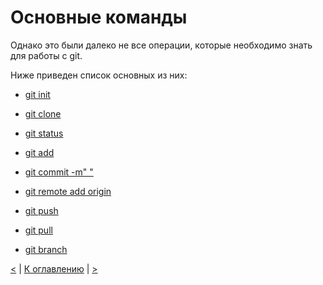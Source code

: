 # Основные команды

Однако это были далеко не все операции, которые необходимо знать для работы с git.

Ниже приведен список основных из них:

* [git init](git_init.md)

* [git clone](git_clone.md)

* [git status](git_status.md)

* [git add](git_add.md)

* [git commit -m" "](git_commit.md)

* [git remote add origin](git_remote.md)

* [git push](git_push.md)

* [git pull](git_pull.md)

* [git branch](git_branch.md)


[<](local_repository.md) | [К оглавлению](readme.md) | [>](ending.md)